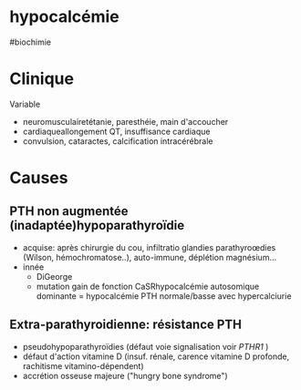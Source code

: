 # hypocalcémie
#biochimie 



# Clinique


Variable 

- neuromusculairetétanie, paresthéie, main d'accoucher 
- cardiaqueallongement QT, insuffisance cardiaque 
- convulsion, cataractes, calcification intracérébrale 


# Causes



## PTH non augmentée (inadaptée)hypoparathyroïdie


- acquise: après chirurgie du cou, infiltratio glandies parathyroœdies (Wilson, hémochromatose..), auto-immune, déplétion magnésium… 
- innée
    - DiGeorge 
    - mutation gain de fonction CaSRhypocalcémie autosomique dominante = hypocalcémie PTH normale/basse avec hypercalciurie 


## Extra-parathyroidienne: résistance PTH


- pseudohypoparathyroïdies (défaut voie signalisation voir _PTHR1_ ) 
- défaut d'action vitamine D (insuf. rénale, carence vitamine D profonde, rachitisme vitamino-dépendent) 
- accrétion osseuse majeure ("hungry bone syndrome") 

